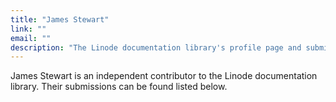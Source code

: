 ```yaml
---
title: "James Stewart"
link: ""
email: ""
description: "The Linode documentation library's profile page and submission listing for James Stewart"
---
```


James Stewart is an independent contributor to the Linode documentation library. Their submissions can be found listed below.